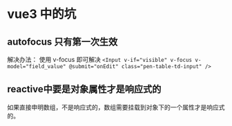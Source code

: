 # vue3 中的坑

## autofocus 只有第一次生效

解决办法：
使用 v-focus 即可解决
`<Input v-if="visible" v-focus v-model="field_value" @submit="onEdit" class="pen-table-td-input" />`

## reactive中要是对象属性才是响应式的

如果直接申明数组，不是响应式的，数组需要挂载到对象下的一个属性才是响应式的。